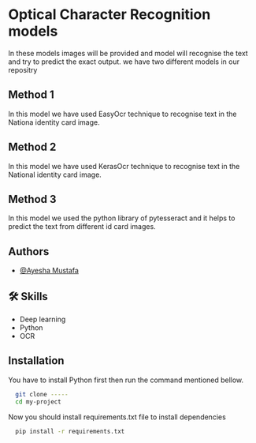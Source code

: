 
# Optical Character Recognition models

In these models images will be provided and model will recognise the text and try to predict the exact output.
we have two different models in our repositry
## Method 1
 In this model we have used EasyOcr technique to recognise text in the Nationa identity card image.
 
## Method 2
 In this model we have used KerasOcr technique to recognise text in the National identity card image.
## Method 3
 In this model we used the python library of pytesseract and it helps to predict the text from different id card images.



## Authors

- [@Ayesha Mustafa](https://github.com/Ayesha-coder)



## 🛠 Skills
- Deep learning
- Python
- OCR



## Installation

You have to install Python first then run the command mentioned bellow.

```bash
  git clone -----
  cd my-project
```
Now you should install requirements.txt file to install dependencies

```bash  
  pip install -r requirements.txt
```